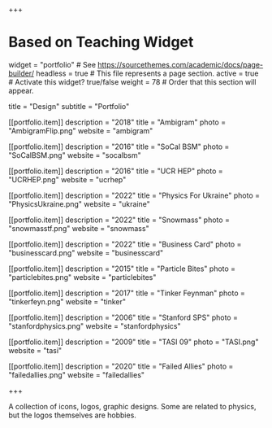 +++
# Based on Teaching Widget

widget = "portfolio"  # See https://sourcethemes.com/academic/docs/page-builder/
headless = true  # This file represents a page section.
active = true  # Activate this widget? true/false
weight = 78  # Order that this section will appear.

title = "Design"
subtitle = "Portfolio"

[[portfolio.item]]
  description = "2018"
  title = "Ambigram"
  photo = "AmbigramFlip.png"
  website = "ambigram"

[[portfolio.item]]
  description = "2016"
  title = "SoCal BSM"
  photo = "SoCalBSM.png"
  website = "socalbsm"

[[portfolio.item]]
  description = "2016"
  title = "UCR HEP"
  photo = "UCRHEP.png"
  website = "ucrhep"

[[portfolio.item]]
  description = "2022"
  title = "Physics For Ukraine"
  photo = "PhysicsUkraine.png"
  website = "ukraine"

[[portfolio.item]]
  description = "2022"
  title = "Snowmass"
  photo = "snowmasstf.png"
  website = "snowmass"

[[portfolio.item]]
  description = "2022"
  title = "Business Card"
  photo = "businesscard.png"
  website = "businesscard"

[[portfolio.item]]
  description = "2015"
  title = "Particle Bites"
  photo = "particlebites.png"
  website = "particlebites"

[[portfolio.item]]
  description = "2017"
  title = "Tinker Feynman"
  photo = "tinkerfeyn.png"
  website = "tinker"

[[portfolio.item]]
  description = "2006"
  title = "Stanford SPS"
  photo = "stanfordphysics.png"
  website = "stanfordphysics"


[[portfolio.item]]
  description = "2009"
  title = "TASI 09"
  photo = "TASI.png"
  website = "tasi"

[[portfolio.item]]
  description = "2020"
  title = "Failed Allies"
  photo = "failedallies.png"
  website = "failedallies"



+++

A collection of icons, logos, graphic designs. Some are related to physics, but the logos themselves are hobbies.


<!-- [[portfolio.item]]
  description = "2011"
  title = "Physics Soccer"
  photo = "gcunited.png"
  website = "https://sites.google.com/ucr.edu/p231/"

[[portfolio.item]]
  description = "2012"
  title = "Cornell Prospectives"
  photo = "cornellprospective.png"
  website = "https://sites.google.com/ucr.edu/p231/" -->